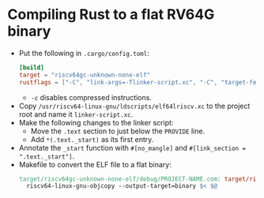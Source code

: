 # Compiling Rust to a flat RV64G binary

- Put the following in `.cargo/config.toml`:
  ```toml
  [build]
  target = "riscv64gc-unknown-none-elf"
  rustflags = ["-C", "link-args=-Tlinker-script.xc", "-C", "target-feature=-c"]
  ```
  - `-c` disables compressed instructions.
- Copy `/usr/riscv64-linux-gnu/ldscripts/elf64lriscv.xc` to the project root and name it `linker-script.xc`.
- Make the following changes to the linker script:
  - Move the `.text` section to just below the `PROVIDE` line.
  - Add `*(.text._start)` as its first entry.
- Annotate the `_start` function with `#[no_mangle]` and `#[link_section = ".text._start"]`.
- Makefile to convert the ELF file to a flat binary:
  ```makefile
  target/riscv64gc-unknown-none-elf/debug/PROJECT-NAME.com: target/riscv64gc-unknown-none-elf/debug/PROJECT-NAME
  	riscv64-linux-gnu-objcopy --output-target=binary $< $@
  ```
